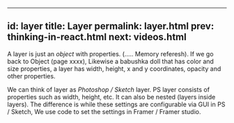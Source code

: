 
---
id: layer
title: Layer
permalink: layer.html
prev: thinking-in-react.html
next: videos.html
---

A layer is just an *object* with properties. (..... Memory referesh). If we go
back to Object (page xxxx), Likewise a babushka doll that has color and size
properties, a layer has width, height, x and y coordinates, opacity and other
properties.

We can think of layer as *Photoshop / Sketch* layer. PS layer consists of
properties such as width, height, etc. It can also be nested (layers inside
layers). The difference is while these settings are configurable via GUI in PS /
Sketch, We use code to set the settings in Framer / Framer studio.
